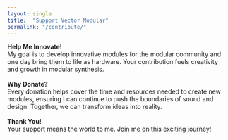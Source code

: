 ```yaml
---
layout: single
title:  "Support Vector Modular"
permalink: "/contribute/"
---
```




    
**Help Me Innovate!**    
My goal is to develop innovative modules for the modular community and one day bring them to life as hardware. Your contribution fuels creativity and growth in modular synthesis. 
<br>  
**Why Donate?**  
Every donation helps cover the time and resources needed to create new modules, ensuring I can continue to push the boundaries of sound and design. Together, we can transform ideas into reality. 
<br>  
**Thank You!**   
Your support means the world to me. Join me on this exciting journey!

<div id="donate-button-container">
<div id="donate-button"></div>
<script src="https://www.paypalobjects.com/donate/sdk/donate-sdk.js" charset="UTF-8"></script>
<script>
PayPal.Donation.Button({
env:'production',
hosted_button_id:'GP4MLRA526VFE',
image: {
src:'https://pics.paypal.com/00/s/ODIwZjBhZDgtNzFkNS00NDcwLWE1YjQtZTIyN2UwNTNiZjI2/file.JPG',
alt:'Donate with PayPal button',
title:'PayPal - The safer, easier way to pay online!',
}
}).render('#donate-button');
</script>
</div>
